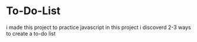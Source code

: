 # To-Do-List

i made this project to practice javascript in this project i discoverd 2-3 ways to create a to-do list 
